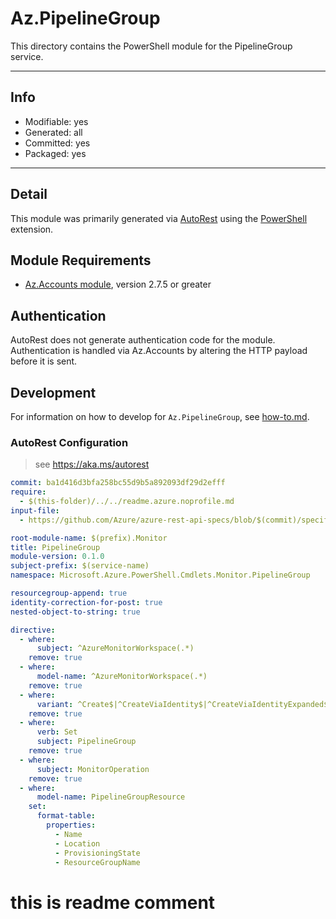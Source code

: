 <!-- region Generated -->
# Az.PipelineGroup
This directory contains the PowerShell module for the PipelineGroup service.

---
## Info
- Modifiable: yes
- Generated: all
- Committed: yes
- Packaged: yes

---
## Detail
This module was primarily generated via [AutoRest](https://github.com/Azure/autorest) using the [PowerShell](https://github.com/Azure/autorest.powershell) extension.

## Module Requirements
- [Az.Accounts module](https://www.powershellgallery.com/packages/Az.Accounts/), version 2.7.5 or greater

## Authentication
AutoRest does not generate authentication code for the module. Authentication is handled via Az.Accounts by altering the HTTP payload before it is sent.

## Development
For information on how to develop for `Az.PipelineGroup`, see [how-to.md](how-to.md).
<!-- endregion -->

### AutoRest Configuration
> see https://aka.ms/autorest

``` yaml
commit: ba1d416d3bfa258bc55d9b5a892093df29d2efff
require:
  - $(this-folder)/../../readme.azure.noprofile.md
input-file:
  - https://github.com/Azure/azure-rest-api-specs/blob/$(commit)/specification/monitor/resource-manager/Microsoft.Monitor/PipelineGroups/preview/2024-10-01-preview/pipelineGroups.json

root-module-name: $(prefix).Monitor
title: PipelineGroup
module-version: 0.1.0
subject-prefix: $(service-name)
namespace: Microsoft.Azure.PowerShell.Cmdlets.Monitor.PipelineGroup

resourcegroup-append: true
identity-correction-for-post: true
nested-object-to-string: true

directive:
  - where:
      subject: ^AzureMonitorWorkspace(.*)
    remove: true
  - where:
      model-name: ^AzureMonitorWorkspace(.*)
    remove: true
  - where:
      variant: ^Create$|^CreateViaIdentity$|^CreateViaIdentityExpanded$|^Update$|^UpdateViaIdentity$
    remove: true
  - where:
      verb: Set
      subject: PipelineGroup
    remove: true
  - where:
      subject: MonitorOperation
    remove: true
  - where:
      model-name: PipelineGroupResource
    set:
      format-table:
        properties:
          - Name
          - Location
          - ProvisioningState
          - ResourceGroupName
```

# this is readme comment
